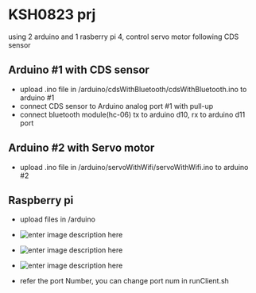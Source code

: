 

# KSH0823 prj

using 2 arduino and 1 rasberry pi 4, control servo motor following CDS sensor

## Arduino #1 with CDS sensor 
- upload .ino file in /arduino/cdsWithBluetooth/cdsWithBluetooth.ino to arduino #1
- connect CDS sensor to Arduino analog port #1 with pull-up
- connect bluetooth module(hc-06) tx to arduino d10, rx to arduino d11 port

## Arduino #2 with Servo motor
- upload .ino file in /arduino/servoWithWifi/servoWithWifi.ino to arduino #2

## Raspberry pi

- upload files in /arduino
- ![enter image description here](https://ibb.co/CMz9Fc0)
- ![enter image description here](https://ibb.co/qmdgHy6)
- ![enter image description here](https://ibb.co/2jrbvBd)

- refer the port Number, you can change port num in runClient.sh
